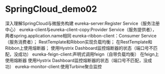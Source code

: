 # SpringCloud_demo02
深入理解SpringCloud与微服务构建
eureka-server:Register Service（服务注册中心）
eureka-client与eureka-client-copy:Provider Service（服务提供者），两者spring.application.name相同
eureka-ribbon-client：Consumer Service（服务消费者）；
    RestTemplate和Ribbon实现负载均衡；
    在RestTemplate和Ribbon上使用熔断器；
    使用Hystrix Dashboard监控熔断器的状态（端口号不匹配，没成功）
eureka-feign-client:声明式调用feign（自带负载均衡）
    在feign上使用熔断器
    使用Hystrix Dashboard监控熔断器的状态（端口号不匹配，没成功）
eureka-monitor-client:使用Turbine聚合监控